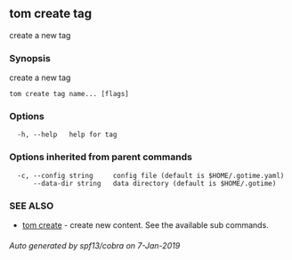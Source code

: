 ## tom create tag

create a new tag

### Synopsis

create a new tag

```
tom create tag name... [flags]
```

### Options

```
  -h, --help   help for tag
```

### Options inherited from parent commands

```
  -c, --config string     config file (default is $HOME/.gotime.yaml)
      --data-dir string   data directory (default is $HOME/.gotime)
```

### SEE ALSO

* [tom create](tom_create.md)	 - create new content. See the available sub commands.

###### Auto generated by spf13/cobra on 7-Jan-2019
